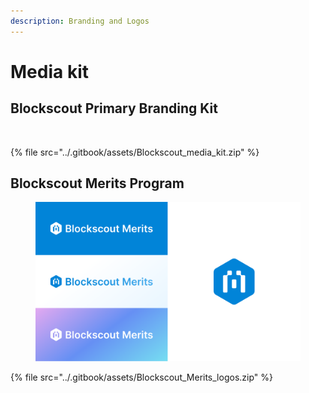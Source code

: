 ```yaml
---
description: Branding and Logos
---
```


# Media kit

## Blockscout Primary Branding Kit

<figure><img src="../.gitbook/assets/MediaKit.png" alt=""><figcaption></figcaption></figure>

{% file src="../.gitbook/assets/Blockscout_media_kit.zip" %}

## Blockscout Merits Program



<figure><img src="../.gitbook/assets/v2_BS_Merits_Media_kit.png" alt=""><figcaption></figcaption></figure>

{% file src="../.gitbook/assets/Blockscout_Merits_logos.zip" %}
